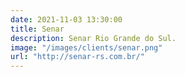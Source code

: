 ```yaml
---
date: 2021-11-03 13:30:00
title: Senar
description: Senar Rio Grande do Sul.
image: "/images/clients/senar.png"
url: "http://senar-rs.com.br/"
---
```

